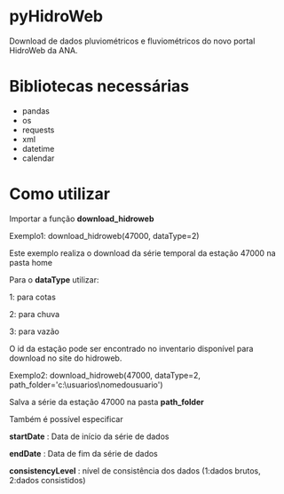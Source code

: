 # pyHidroWeb
Download de dados pluviométricos e fluviométricos do novo portal HidroWeb da ANA.

# Bibliotecas necessárias
- pandas
- os
- requests
- xml
- datetime
- calendar


# Como utilizar
Importar a função **download_hidroweb**

Exemplo1: download_hidroweb(47000, dataType=2)

Este exemplo realiza o download da série temporal da estação 47000 na pasta home

Para o **dataType** utilizar:

1: para cotas

2: para chuva

3: para vazão

O id da estação pode ser encontrado no inventario disponível para download no site do hidroweb.

Exemplo2: download_hidroweb(47000, dataType=2, path_folder='c:\usuarios\nomedousuario\')

Salva a série da estação 47000 na pasta **path_folder**

Também é possível especificar

**startDate** : Data de início da série de dados

**endDate** : Data de fim da série de dados

**consistencyLevel** : nível de consistência dos dados (1:dados brutos, 2:dados consistidos)
